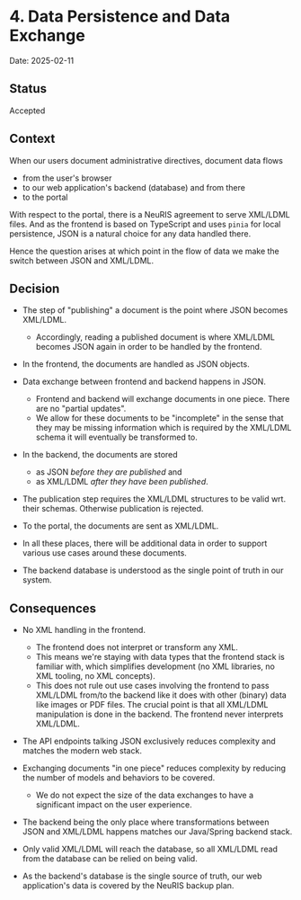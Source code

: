 # 4. Data Persistence and Data Exchange

Date: 2025-02-11

## Status

Accepted

## Context

When our users document administrative directives, document data flows

- from the user's browser
- to our web application's backend (database) and from there
- to the portal

With respect to the portal, there is a NeuRIS agreement to serve XML/LDML files. And as the frontend is based on TypeScript and uses `pinia` for local persistence, JSON is a natural choice for any data handled there.

Hence the question arises at which point in the flow of data we make the switch between JSON and XML/LDML.

## Decision

- The step of "publishing" a document is the point where JSON becomes XML/LDML.
  - Accordingly, reading a published document is where XML/LDML becomes JSON again in order to be handled by the frontend.

- In the frontend, the documents are handled as JSON objects.
- Data exchange between frontend and backend happens in JSON.
  - Frontend and backend will exchange documents in one piece. There are no "partial updates".
  - We allow for these documents to be "incomplete" in the sense that they may be missing information which is required by the XML/LDML schema it will eventually be transformed to.
- In the backend, the documents are stored
  - as JSON _before they are published_ and
  - as XML/LDML _after they have been published_.
- The publication step requires the XML/LDML structures to be valid wrt. their schemas. Otherwise publication is rejected. 
- To the portal, the documents are sent as XML/LDML.
- In all these places, there will be additional data in order to support various use cases around these documents.
- The backend database is understood as the single point of truth in our system.

## Consequences

- No XML handling in the frontend.

  - The frontend does not interpret or transform any XML.
  - This means we're staying with data types that the frontend stack is familiar with, which simplifies development (no XML libraries, no XML tooling, no XML concepts).
  - This does not rule out use cases involving the frontend to pass XML/LDML from/to the backend like it does with other (binary) data like images or PDF files. The crucial point is that all XML/LDML manipulation is done in the backend. The frontend never interprets XML/LDML.

- The API endpoints talking JSON exclusively reduces complexity and matches the modern web stack.

- Exchanging documents "in one piece" reduces complexity by reducing the number of models and behaviors to be covered.
  - We do not expect the size of the data exchanges to have a significant impact on the user experience.

- The backend being the only place where transformations between JSON and XML/LDML happens matches our Java/Spring backend stack.

- Only valid XML/LDML will reach the database, so all XML/LDML read from the database can be relied on being valid.

- As the backend's database is the single source of truth, our web application's data is covered by the NeuRIS backup plan.
